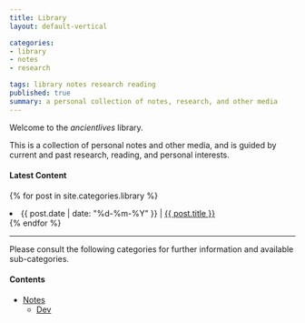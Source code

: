 ```yaml
---
title: Library
layout: default-vertical

categories:
- library
- notes
- research

tags: library notes research reading
published: true
summary: a personal collection of notes, research, and other media
---
```


Welcome to the *ancientlives* library. 

This is a collection of personal notes and other media, and is guided by current and past research, reading, and 
personal interests.

#### Latest Content

{% for post in site.categories.library %}
  <li>
    {{ post.date | date: "%d-%m-%Y" }} | <a href="{{ post.url }}">{{ post.title }}</a>
  </li>
{% endfor %}

***

Please consult the following categories for further information and available sub-categories.

#### Contents
* [Notes](notes)
  * [Dev](notes/dev)
  


